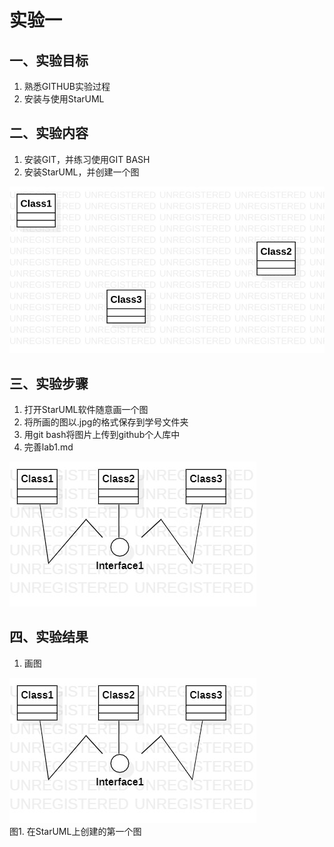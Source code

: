 # 实验一

## 一、实验目标

1. 熟悉GITHUB实验过程
2. 安装与使用StarUML

## 二、实验内容

1. 安装GIT，并练习使用GIT BASH
2. 安装StarUML，并创建一个图

![第一个UML图](./model1.jpg)

## 三、实验步骤

1. 打开StarUML软件随意画一个图
2. 将所画的图以.jpg的格式保存到学号文件夹
3. 用git bash将图片上传到github个人库中
4. 完善lab1.md

![自己画的第一个UML图](./UML_01.jpg)

## 四、实验结果

1. 画图

![自己画的第一个UML图](./UML_01.jpg)  
图1. 在StarUML上创建的第一个图
